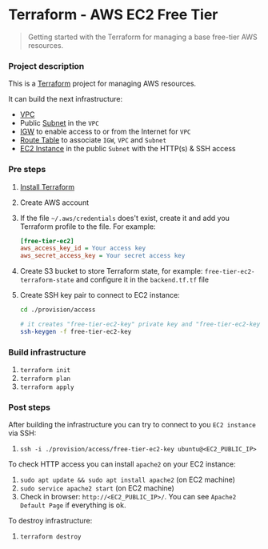 # Terraform - AWS EC2 Free Tier

> Getting started with the Terraform for managing a base free-tier AWS resources.

### Project description

This is a [Terraform](https://www.terraform.io/) project for managing AWS resources.

It can build the next infrastructure:

- [VPC](https://docs.aws.amazon.com/vpc/latest/userguide/what-is-amazon-vpc.html)
- Public [Subnet](https://docs.aws.amazon.com/vpc/latest/userguide/working-with-vpcs.html#AddaSubnet) in the `VPC`
- [IGW](https://docs.aws.amazon.com/vpc/latest/userguide/VPC_Internet_Gateway.html) to enable access to or from the Internet for `VPC`
- [Route Table](https://docs.aws.amazon.com/vpc/latest/userguide/VPC_Route_Tables.html) to associate `IGW`, `VPC` and `Subnet`
- [EC2 Instance](https://docs.aws.amazon.com/AWSEC2/latest/UserGuide/concepts.html) in the public `Subnet` with the HTTP(s) & SSH access

### Pre steps

1. [Install Terraform](https://learn.hashicorp.com/terraform/getting-started/install.html)
2. Create AWS account
3. If the file `~/.aws/credentials` does't exist, create it and add you Terraform profile to the file. For example:
   ```ini
   [free-tier-ec2]
   aws_access_key_id = Your access key
   aws_secret_access_key = Your secret access key
   ```
4. Create S3 bucket to store Terraform state, for example: `free-tier-ec2-terraform-state` and configure it in the `backend.tf.tf` file
5. Create SSH key pair to connect to EC2 instance:

   ```bash
   cd ./provision/access

   # it creates "free-tier-ec2-key" private key and "free-tier-ec2-key.pub" public key
   ssh-keygen -f free-tier-ec2-key
   ```

### Build infrastructure

1. `terraform init`
2. `terraform plan`
3. `terraform apply`

### Post steps

After building the infrastructure you can try to connect to you `EC2 instance` via SSH:

1. `ssh -i ./provision/access/free-tier-ec2-key ubuntu@<EC2_PUBLIC_IP>`

To check HTTP access you can install `apache2` on your EC2 instance:

1. `sudo apt update && sudo apt install apache2` (on EC2 machine)
2. `sudo service apache2 start` (on EC2 machine)
3. Check in browser: `http://<EC2_PUBLIC_IP>/`. You can see `Apache2 Default Page` if everything is ok.

To destroy infrastructure:

1. `terraform destroy`
